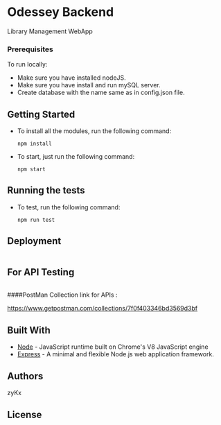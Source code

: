 # Odessey Backend

Library Management WebApp


### Prerequisites

To run locally:

* Make sure you have installed nodeJS.
* Make sure you have install and run mySQL server.
* Create database with the name same as in config.json file.


## Getting Started

- To install all the modules, run the following command:

     `npm install`

 - To start, just run the following command:

	`npm start`


## Running the tests

- To test, run the following command:

	`npm run test`

## Deployment

```
```

## For API Testing

```
```

####PostMan Collection link for APIs :

https://www.getpostman.com/collections/7f0f403346bd3569d3bf

## Built With

* [Node](https://nodejs.org/) - JavaScript runtime built on Chrome's V8 JavaScript engine
* [Express](https://expressjs.com/) - A minimal and flexible Node.js web application framework.

## Authors

zyKx

## License



